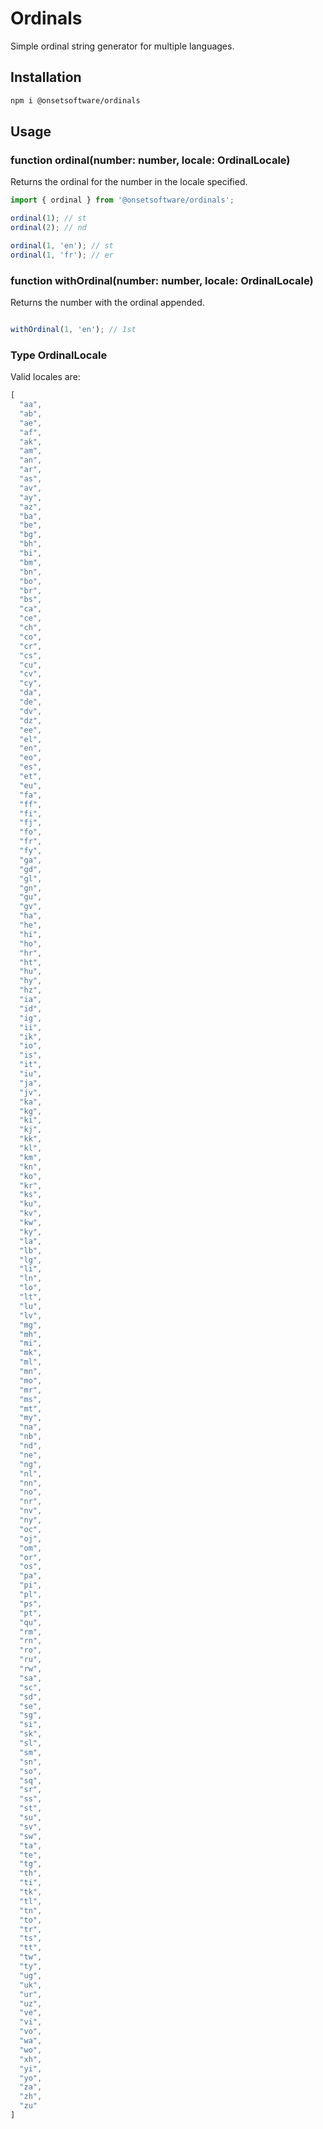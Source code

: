 # Ordinals

Simple ordinal string generator for multiple languages.

## Installation

```bash
npm i @onsetsoftware/ordinals
```

## Usage

### function ordinal(number: number, locale: OrdinalLocale)

Returns the ordinal for the number in the locale specified.

```typescript
import { ordinal } from '@onsetsoftware/ordinals';

ordinal(1); // st
ordinal(2); // nd

ordinal(1, 'en'); // st
ordinal(1, 'fr'); // er
```

### function withOrdinal(number: number, locale: OrdinalLocale)

Returns the number with the ordinal appended.

```typescript

withOrdinal(1, 'en'); // 1st

```

### Type OrdinalLocale
Valid locales are:
```typescript
[
  "aa",
  "ab",
  "ae",
  "af",
  "ak",
  "am",
  "an",
  "ar",
  "as",
  "av",
  "ay",
  "az",
  "ba",
  "be",
  "bg",
  "bh",
  "bi",
  "bm",
  "bn",
  "bo",
  "br",
  "bs",
  "ca",
  "ce",
  "ch",
  "co",
  "cr",
  "cs",
  "cu",
  "cv",
  "cy",
  "da",
  "de",
  "dv",
  "dz",
  "ee",
  "el",
  "en",
  "eo",
  "es",
  "et",
  "eu",
  "fa",
  "ff",
  "fi",
  "fj",
  "fo",
  "fr",
  "fy",
  "ga",
  "gd",
  "gl",
  "gn",
  "gu",
  "gv",
  "ha",
  "he",
  "hi",
  "ho",
  "hr",
  "ht",
  "hu",
  "hy",
  "hz",
  "ia",
  "id",
  "ig",
  "ii",
  "ik",
  "io",
  "is",
  "it",
  "iu",
  "ja",
  "jv",
  "ka",
  "kg",
  "ki",
  "kj",
  "kk",
  "kl",
  "km",
  "kn",
  "ko",
  "kr",
  "ks",
  "ku",
  "kv",
  "kw",
  "ky",
  "la",
  "lb",
  "lg",
  "li",
  "ln",
  "lo",
  "lt",
  "lu",
  "lv",
  "mg",
  "mh",
  "mi",
  "mk",
  "ml",
  "mn",
  "mo",
  "mr",
  "ms",
  "mt",
  "my",
  "na",
  "nb",
  "nd",
  "ne",
  "ng",
  "nl",
  "nn",
  "no",
  "nr",
  "nv",
  "ny",
  "oc",
  "oj",
  "om",
  "or",
  "os",
  "pa",
  "pi",
  "pl",
  "ps",
  "pt",
  "qu",
  "rm",
  "rn",
  "ro",
  "ru",
  "rw",
  "sa",
  "sc",
  "sd",
  "se",
  "sg",
  "si",
  "sk",
  "sl",
  "sm",
  "sn",
  "so",
  "sq",
  "sr",
  "ss",
  "st",
  "su",
  "sv",
  "sw",
  "ta",
  "te",
  "tg",
  "th",
  "ti",
  "tk",
  "tl",
  "tn",
  "to",
  "tr",
  "ts",
  "tt",
  "tw",
  "ty",
  "ug",
  "uk",
  "ur",
  "uz",
  "ve",
  "vi",
  "vo",
  "wa",
  "wo",
  "xh",
  "yi",
  "yo",
  "za",
  "zh",
  "zu"
]
```
